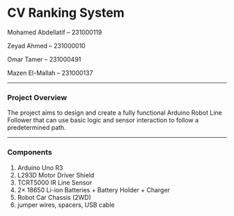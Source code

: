 # CV Ranking System

Mohamed Abdellatif – 231000119

Zeyad Ahmed – 231000010

Omar Tamer – 231000491

Mazen El-Mallah – 231000137

---

### **Project Overview**
The project aims to design and create a fully functional Arduino Robot Line Follower that can use basic logic and sensor interaction to follow a predetermined path.

---

### **Components**
1) Arduino Uno R3
2) L293D Motor Driver Shield
3) TCRT5000 IR Line Sensor
4) 2× 18650 Li-ion Batteries + Battery Holder + Charger
5) Robot Car Chassis (2WD)
6) jumper wires, spacers, USB cable

